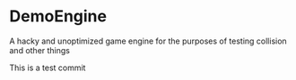 # DemoEngine
A hacky and unoptimized game engine for the purposes of testing collision and other things

This is a test commit